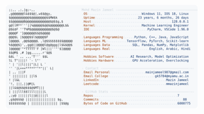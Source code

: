 <picture>
  <source srcset="https://raw.githubusercontent.com/mmazinjameel/mmazinjameel/main/dark_mode.svg?v=1748722224" media="(prefers-color-scheme: dark)">
  <img src="https://raw.githubusercontent.com/mmazinjameel/mmazinjameel/main/light_mode.svg?v=1748722224">
</picture>
